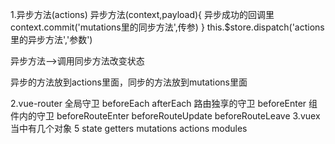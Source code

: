 1.异步方法(actions)
    异步方法(context,payload){
        异步成功的回调里
        context.commit('mutations里的同步方法',传参)
    }
    this.$store.dispatch('actions里的异步方法','参数')

异步方法-->调用同步方法改变状态

异步的方法放到actions里面，同步的方法放到mutations里面

2.vue-router
    全局守卫 beforeEach afterEach
    路由独享的守卫 beforeEnter
    组件内的守卫 beforeRouteEnter
                beforeRouteUpdate
                beforeRouteLeave
3.vuex当中有几个对象 5 
state getters mutations actions modules  
    